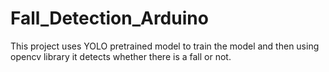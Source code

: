 # Fall_Detection_Arduino
This project uses YOLO pretrained model to train the model and then using opencv library it detects whether there is a fall or not. 

